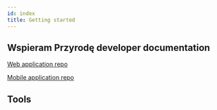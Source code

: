 ```yaml
---
id: index
title: Getting started
---
```


## Wspieram Przyrodę developer documentation

[Web application repo](https://github.com/wspieramprzyrode/app)

[Mobile application repo](https://github.com/wspieramprzyrode/mobile)

## Tools

